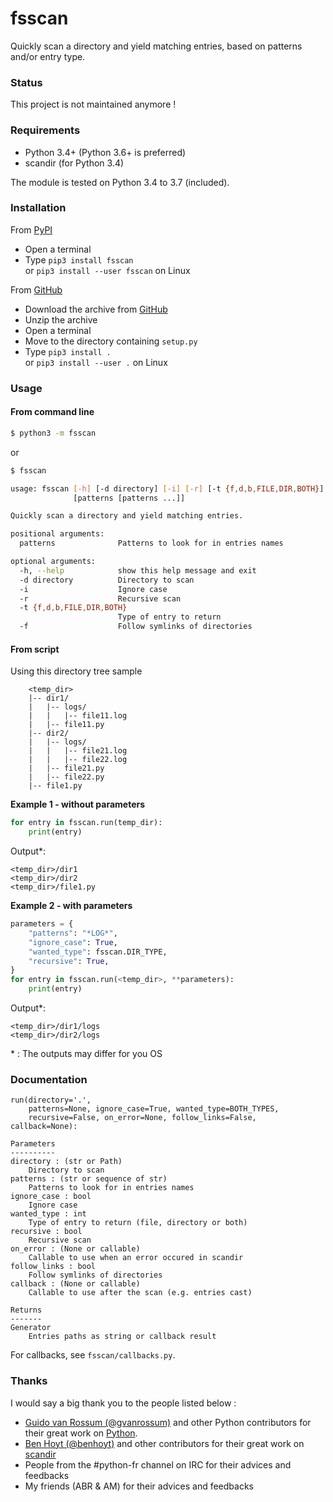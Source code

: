 
# fsscan

Quickly scan a directory and yield matching entries, based on patterns and/or entry type.

### Status

This project is not maintained anymore !

### Requirements

* Python 3.4+ (Python 3.6+ is preferred)
* scandir (for Python 3.4)

The module is tested on Python 3.4 to 3.7 (included).

### Installation

From [PyPI](https://pypi.org/)

* Open a terminal
* Type `pip3 install fsscan` 
  <br>or `pip3 install --user fsscan` on Linux

From [GitHub](https://github.com)

* Download the archive from [GitHub](https://github.com/krakozaure/fsscan)
* Unzip the archive
* Open a terminal
* Move to the directory containing `setup.py`
* Type `pip3 install .`
  <br>or `pip3 install --user .` on Linux

### Usage

#### From command line

```sh
$ python3 -m fsscan
```

or

```sh
$ fsscan
```

```sh
usage: fsscan [-h] [-d directory] [-i] [-r] [-t {f,d,b,FILE,DIR,BOTH}] [-f]
              [patterns [patterns ...]]

Quickly scan a directory and yield matching entries.

positional arguments:
  patterns              Patterns to look for in entries names

optional arguments:
  -h, --help            show this help message and exit
  -d directory          Directory to scan
  -i                    Ignore case
  -r                    Recursive scan
  -t {f,d,b,FILE,DIR,BOTH}
                        Type of entry to return
  -f                    Follow symlinks of directories
```

#### From script

Using this directory tree sample
```
    <temp_dir>
    |-- dir1/
    |   |-- logs/
    |   |   |-- file11.log
    |   |-- file11.py
    |-- dir2/
    |   |-- logs/
    |   |   |-- file21.log
    |   |   |-- file22.log
    |   |-- file21.py
    |   |-- file22.py
    |-- file1.py
```

**Example 1 - without parameters**
```Python
for entry in fsscan.run(temp_dir):
    print(entry)
```
Output<exp>*</exp>:
```
<temp_dir>/dir1
<temp_dir>/dir2
<temp_dir>/file1.py
```

**Example 2 - with parameters**
```Python
parameters = {
    "patterns": "*LOG*",
    "ignore_case": True,
    "wanted_type": fsscan.DIR_TYPE,
    "recursive": True,
}
for entry in fsscan.run(<temp_dir>, **parameters):
    print(entry)
```
Output<exp>*</exp>:
```
<temp_dir>/dir1/logs
<temp_dir>/dir2/logs
```

<exp>*</exp> : The outputs may differ for you OS


### Documentation

```
run(directory='.',
    patterns=None, ignore_case=True, wanted_type=BOTH_TYPES,
    recursive=False, on_error=None, follow_links=False, callback=None):

Parameters
----------
directory : (str or Path)
    Directory to scan
patterns : (str or sequence of str)
    Patterns to look for in entries names
ignore_case : bool
    Ignore case
wanted_type : int
    Type of entry to return (file, directory or both)
recursive : bool
    Recursive scan
on_error : (None or callable)
    Callable to use when an error occured in scandir
follow_links : bool
    Follow symlinks of directories
callback : (None or callable)
    Callable to use after the scan (e.g. entries cast)

Returns
-------
Generator
    Entries paths as string or callback result
```

For callbacks, see `fsscan/callbacks.py`.

### Thanks

I would say a big thank you to the people listed below :
* [Guido van Rossum (@gvanrossum)](https://github.com/gvanrossum) and other Python contributors for their great work on [Python](https://github.com/Python/Python).
* [Ben Hoyt (@benhoyt)](https://github.com/benhoyt) and other contributors for their great work on [scandir](https://github.com/benhoyt/scandir)
* People from the #python-fr channel on IRC for their advices and feedbacks
* My friends (ABR & AM) for their advices and feedbacks
